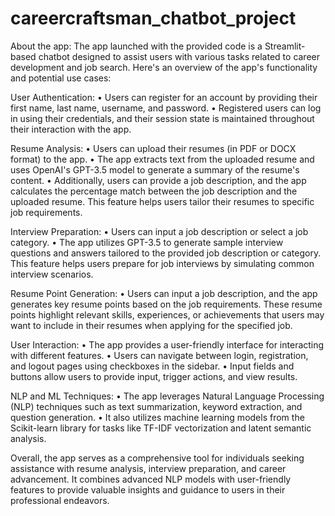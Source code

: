 # careercraftsman_chatbot_project

About the app:
The app launched with the provided code is a Streamlit-based chatbot designed to assist users with various tasks related to career development and job search. Here's an overview of the app's functionality and potential use cases:

User Authentication:
    •	Users can register for an account by providing their first name, last name, username, and password.
    •	Registered users can log in using their credentials, and their session state is maintained throughout their 
      interaction with the app.
      
Resume Analysis:
    •	Users can upload their resumes (in PDF or DOCX format) to the app.
    •	The app extracts text from the uploaded resume and uses OpenAI's GPT-3.5 model to generate a summary of the resume's 
      content.
    •	Additionally, users can provide a job description, and the app calculates the percentage match between the job 
      description and the uploaded resume. This feature helps users tailor their resumes to specific job requirements.
      
Interview Preparation:
    •	Users can input a job description or select a job category.
    •	The app utilizes GPT-3.5 to generate sample interview questions and answers tailored to the provided job description 
       or category. This feature helps users prepare for job interviews by simulating common interview scenarios.
       
Resume Point Generation:
    •	Users can input a job description, and the app generates key resume points based on the job requirements. These resume 
      points highlight relevant skills, experiences, or achievements that users may want to include in their resumes when 
      applying for the specified job.
      
User Interaction:
    •	The app provides a user-friendly interface for interacting with different features.
    •	Users can navigate between login, registration, and logout pages using checkboxes in the sidebar.
    •	Input fields and buttons allow users to provide input, trigger actions, and view results.
    
NLP and ML Techniques:
    •	The app leverages Natural Language Processing (NLP) techniques such as text summarization, keyword extraction, and 
      question generation.
    •	It also utilizes machine learning models from the Scikit-learn library for tasks like TF-IDF vectorization and latent 
      semantic analysis.
      
Overall, the app serves as a comprehensive tool for individuals seeking assistance with resume analysis, interview preparation, and career advancement. It combines advanced NLP models with user-friendly features to provide valuable insights and guidance to users in their professional endeavors.


